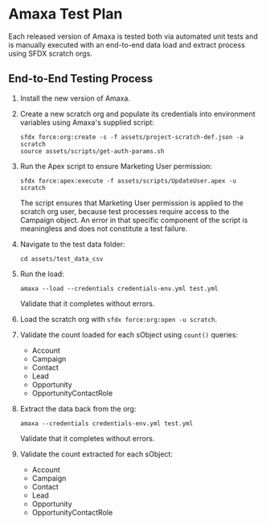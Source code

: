# Amaxa Test Plan

Each released version of Amaxa is tested both via automated unit tests and is manually executed with an end-to-end data load and extract process using SFDX scratch orgs.

## End-to-End Testing Process

 1. Install the new version of Amaxa.

 1. Create a new scratch org and populate its credentials into environment variables using Amaxa's supplied script:

        sfdx force:org:create -s -f assets/project-scratch-def.json -a scratch
        source assets/scripts/get-auth-params.sh

 1. Run the Apex script to ensure Marketing User permission:

        sfdx force:apex:execute -f assets/scripts/UpdateUser.apex -u scratch

    The script ensures that Marketing User permission is applied to the scratch org user, because
    test processes require access to the Campaign object. An error in that specific component of
    the script is meaningless and does not constitute a test failure.

 1. Navigate to the test data folder:

        cd assets/test_data_csv

 1. Run the load:

        amaxa --load --credentials credentials-env.yml test.yml

    Validate that it completes without errors.

 1. Load the scratch org with `sfdx force:org:open -u scratch`.

 1. Validate the count loaded for each sObject using `count()` queries:

    - Account
    - Campaign
    - Contact
    - Lead
    - Opportunity
    - OpportunityContactRole

 1. Extract the data back from the org:

        amaxa --credentials credentials-env.yml test.yml

    Validate that it completes without errors.

 1. Validate the count extracted for each sObject:

    - Account
    - Campaign
    - Contact
    - Lead
    - Opportunity
    - OpportunityContactRole
